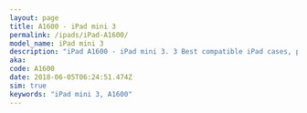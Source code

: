 ```yaml
---
layout: page
title: A1600 - iPad mini 3
permalink: /ipads/iPad-A1600/
model_name: iPad mini 3
description: "iPad A1600 - iPad mini 3. 3 Best compatible iPad cases, pens, chargers and keyboards."
aka: 
code: A1600
date: 2018-06-05T06:24:51.474Z
sim: true
keywords: "iPad mini 3, A1600"
---
```

